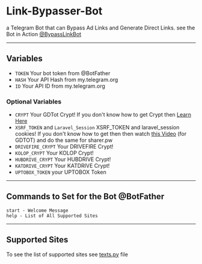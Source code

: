 # Link-Bypasser-Bot

a Telegram Bot that can Bypass Ad Links and Generate Direct Links. see the Bot in Action [@BypassLinkBot](https://t.me/BypassLinkBot)

---

## Variables

- `TOKEN` Your bot token from @BotFather
- `HASH` Your API Hash from my.telegram.org
- `ID` Your API ID from my.telegram.org

### Optional Variables
- `CRYPT` Your GDTot Crypt! If you don't know how to get Crypt then [Learn Here](https://www.youtube.com/watch?v=EfZ29CotRSU)
- `XSRF_TOKEN` and `Laravel_Session` XSRF_TOKEN and laravel_session cookies! If you don't know how to get then then watch [this Video](https://www.youtube.com/watch?v=EfZ29CotRSU) (for GDTOT) and do the same for sharer.pw
- `DRIVEFIRE_CRYPT` Your DRIVEFIRE Crypt!
- `KOLOP_CRYPT` Your KOLOP Crypt!
- `HUBDRIVE_CRYPT` Your HUBDRIVE Crypt!
- `KATDRIVE_CRYPT` Your KATDRIVE Crypt!
- `UPTOBOX_TOKEN` your UPTOBOX Token

---

## Commands to Set for the Bot @BotFather

```
start - Welcome Message
help - List of All Supported Sites
```

---

## Supported Sites

To see the list of supported sites see [texts.py](https://github.com/bipinkrish/Link-Bypasser-Bot/blob/main/texts.py) file
